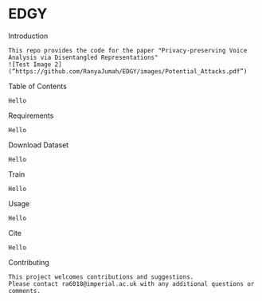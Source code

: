 # EDGY

Introduction
```
This repo provides the code for the paper "Privacy-preserving Voice Analysis via Disentangled Representations"
![Test Image 2](“https://github.com/RanyaJumah/EDGY/images/Potential_Attacks.pdf”)
```

Table of Contents
```
Hello
```

Requirements
```
Hello
```

Download Dataset
```
Hello
```

Train 
```
Hello
```

Usage
```
Hello
```

Cite
```
Hello
```

Contributing
```
This project welcomes contributions and suggestions. 
Please contact ra6018@imperial.ac.uk with any additional questions or comments.
```


